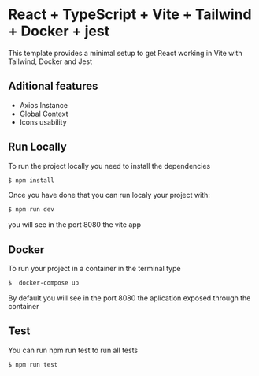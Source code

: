 # React + TypeScript + Vite + Tailwind + Docker + jest

This template provides a minimal setup to get React working in Vite with Tailwind, Docker and Jest

## Aditional features

- Axios Instance
- Global Context
- Icons usability

## Run Locally

To run the project locally you need to install the dependencies

```bash
$ npm install
```

Once you have done that you can run localy your project with:

```bash
$ npm run dev
```

you will see in the port 8080 the vite app

## Docker

To run your project in a container in the terminal type

```bash
$  docker-compose up
```

By default you will see in the port 8080 the aplication exposed through the container

## Test

You can run npm run test to run all tests

```bash
$ npm run test
```
